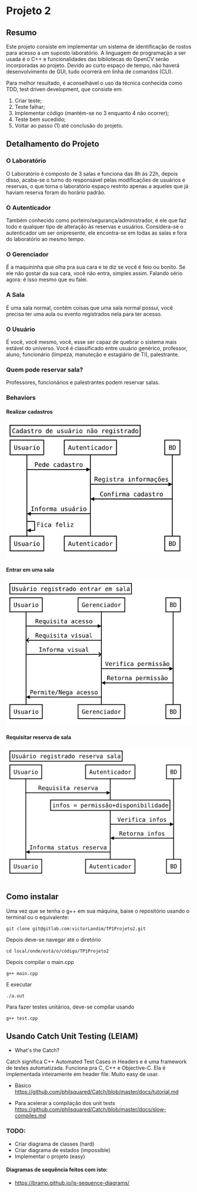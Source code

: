# Projeto 2

## Resumo

Este projeto consiste em implementar um sistema de identificação de rostos para acesso a um suposto laboratório.
A linguagem de programação a ser usada é o C++ e funcionalidades das bibliotecas do OpenCV serão incorporadas ao projeto. Devido ao curto espaço de tempo, não haverá desenvolvimento de GUI, tudo ocorrerá em linha de comandos (CLI).

Para melhor resultado, é aconselhável o uso da técnica conhecida como TDD, test driven development, que consiste em:
1. Criar teste;
2. Teste falhar;
3. Implementar código (mantém-se no 3 enquanto 4 não ocorrer);
4. Teste bem sucedido;
5. Voltar ao passo (1) até conclusão do projeto.

## Detalhamento do Projeto

### O Laboratório

O Laboratório é composto de 3 salas e funciona das 8h às 22h, depois disso, acaba-se o turno do responsável pelas modificações de usuários e reservas, o que torna o laboratório espaço restrito apenas a aqueles que já haviam reserva foram do horário padrão.

### O Autenticador

Também conhecido como porteiro/segurança/administrador, é ele que faz todo e qualquer tipo de alteração às reservas e usuários. Considera-se o autenticador um ser onipresente, ele encontra-se em todas as salas e fora do laboratório ao mesmo tempo.

### O Gerenciador

É a maquininha que olha pra sua cara e te diz se você é feio ou bonito. Se ele não gostar da sua cara, você não entra, simples assim. Falando sério agora: é isso mesmo que eu falei.

### A Sala

É uma sala normal, contém coisas que uma sala normal possui, você precisa ter uma aula ou evento registrados nela para ter acesso.

### O Usuário

É você, você mesmo, você, esse ser capaz de quebrar o sistema mais estável do universo. Você é classificado entre usuário genérico, professor, aluno, funcionário (limpeza, manuteção e estagiário de TI), palestrante.

### Quem pode reservar sala?

Professores, funcionários e palestrantes podem reservar salas.

### Behaviors

#### Realizar cadastros

![cadastrar](img/sequenciaCadastro.svg)

#### Entrar em uma sala

![entrar](img/sequenciaAcesso.svg)

#### Requisitar reserva de sala

![requisitar](img/sequenciaRequisito.svg)



## Como instalar

Uma vez que se tenha o g++ em sua máquina, baixe o repositório usando o terminal ou o equivalente:
```
git clone git@gitlab.com:victorLandim/TP1Projeto2.git
```

Depois deve-se navegar até o diretório
```
cd local/onde/está/o/código/TP1Projeto2
```

Depois compilar o main.cpp
```
g++ main.cpp
```

E executar
```
./a.out
```

Para fazer testes unitários, deve-se compilar usando
```
g++ test.cpp
```


## Usando Catch Unit Testing (LEIAM)

- What's the Catch?

Catch significa C++ Automated Test Cases in Headers e é uma framework de testes automatizada. Funciona pra C, C++ e Objective-C. Ela é implementada inteiramente em header file. Muito easy de usar.

- Básico
https://github.com/philsquared/Catch/blob/master/docs/tutorial.md

- Para acelerar a compilação dos unit tests
https://github.com/philsquared/Catch/blob/master/docs/slow-compiles.md

### TODO:
- Criar diagrama de classes (hard)
- Criar diagrama de estados (impossible)
- Implementar o projeto (easy)


#### Diagramas de sequência feitos com isto:
* https://bramp.github.io/js-sequence-diagrams/
